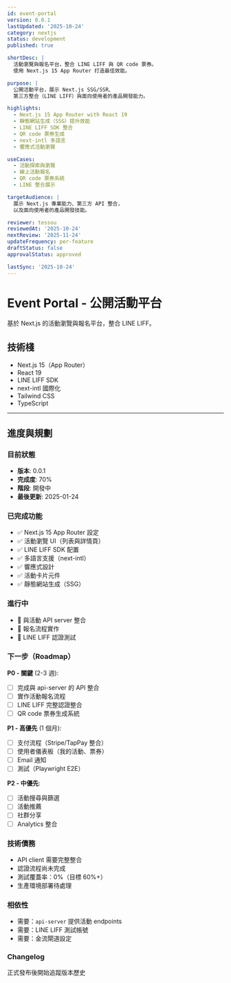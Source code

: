 ```yaml
---
id: event-portal
version: 0.0.1
lastUpdated: '2025-10-24'
category: nextjs
status: development
published: true

shortDesc: |
  活動瀏覽與報名平台，整合 LINE LIFF 與 QR code 票券。
  使用 Next.js 15 App Router 打造最佳效能。

purpose: |
  公開活動平台，展示 Next.js SSG/SSR、
  第三方整合（LINE LIFF）與面向使用者的產品開發能力。

highlights:
  - Next.js 15 App Router with React 19
  - 靜態網站生成（SSG）提升效能
  - LINE LIFF SDK 整合
  - QR code 票券生成
  - next-intl 多語言
  - 響應式活動瀏覽

useCases:
  - 活動探索與瀏覽
  - 線上活動報名
  - QR code 票券系統
  - LINE 整合展示

targetAudience: |
  展示 Next.js 專業能力、第三方 API 整合，
  以及面向使用者的產品開發技能。

reviewer: tessou
reviewedAt: '2025-10-24'
nextReview: '2025-11-24'
updateFrequency: per-feature
draftStatus: false
approvalStatus: approved

lastSync: '2025-10-24'
---
```


# Event Portal - 公開活動平台

基於 Next.js 的活動瀏覽與報名平台，整合 LINE LIFF。

## 技術棧
- Next.js 15（App Router）
- React 19
- LINE LIFF SDK
- next-intl 國際化
- Tailwind CSS
- TypeScript

---

## 進度與規劃

### 目前狀態
- **版本**: 0.0.1
- **完成度**: 70%
- **階段**: 開發中
- **最後更新**: 2025-01-24

### 已完成功能
- ✅ Next.js 15 App Router 設定
- ✅ 活動瀏覽 UI（列表與詳情頁）
- ✅ LINE LIFF SDK 配置
- ✅ 多語言支援（next-intl）
- ✅ 響應式設計
- ✅ 活動卡片元件
- ✅ 靜態網站生成（SSG）

### 進行中
- 🚧 與活動 API server 整合
- 🚧 報名流程實作
- 🚧 LINE LIFF 認證測試

### 下一步（Roadmap）

**P0 - 關鍵** (2-3 週):
- [ ] 完成與 api-server 的 API 整合
- [ ] 實作活動報名流程
- [ ] LINE LIFF 完整認證整合
- [ ] QR code 票券生成系統

**P1 - 高優先** (1 個月):
- [ ] 支付流程（Stripe/TapPay 整合）
- [ ] 使用者儀表板（我的活動、票券）
- [ ] Email 通知
- [ ] 測試（Playwright E2E）

**P2 - 中優先**:
- [ ] 活動搜尋與篩選
- [ ] 活動推薦
- [ ] 社群分享
- [ ] Analytics 整合

### 技術債務
- API client 需要完整整合
- 認證流程尚未完成
- 測試覆蓋率：0%（目標 60%+）
- 生產環境部署待處理

### 相依性
- 需要：`api-server` 提供活動 endpoints
- 需要：LINE LIFF 測試帳號
- 需要：金流閘道設定

### Changelog
正式發布後開始追蹤版本歷史


